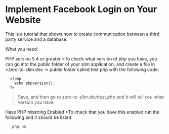 # Implement Facebook Login on Your Website
This is a tutorial that shows how to create communication between a third party service and a database.

What you need:

  PHP version 5.4 or greater
    >To check what version of php you have, you can go into the public folder of your slim application, and create a file in
    >zero-to-slim.dev -> public folder called test.php with the following code:

      <?php
        echo phpversion();
      ?>
      
   >Save, and then go to zero-to-slim.dev/test.php and it will tell you what version you have
   
 Have PHP mbstring Enabled
    >To check that you have this enabled run the following and it should be listed
  ```
     php -m 
```
